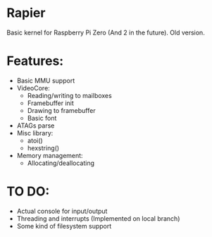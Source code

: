 # Rapier

Basic kernel for Raspberry Pi Zero (And 2 in the future). Old version.

# Features:
+ Basic MMU support
+ VideoCore:
    + Reading/writing to mailboxes
    + Framebuffer init
    + Drawing to framebuffer
    + Basic font
+ ATAGs parse
+ Misc library:
     + atoi()
     + hexstring()  
+ Memory management:
     + Allocating/deallocating

# TO DO:
+ Actual console for input/output
+ Threading and interrupts (Implemented on local branch)
+ Some kind of filesystem support
